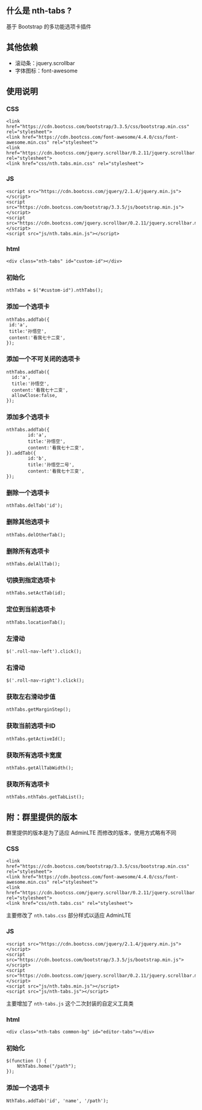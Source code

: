 ## 什么是 nth-tabs ?

基于 Bootstrap 的多功能选项卡插件

## 其他依赖

- 滚动条：jquery.scrollbar
- 字体图标：font-awesome

## 使用说明

### CSS

```text
<link href="https://cdn.bootcss.com/bootstrap/3.3.5/css/bootstrap.min.css" rel="stylesheet">
<link href="https://cdn.bootcss.com/font-awesome/4.4.0/css/font-awesome.min.css" rel="stylesheet">
<link href="https://cdn.bootcss.com/jquery.scrollbar/0.2.11/jquery.scrollbar.min.css" rel="stylesheet">
<link href="css/nth.tabs.min.css" rel="stylesheet">
```

### JS

```text
<script src="https://cdn.bootcss.com/jquery/2.1.4/jquery.min.js"></script>
<script src="https://cdn.bootcss.com/bootstrap/3.3.5/js/bootstrap.min.js"></script>
<script src="https://cdn.bootcss.com/jquery.scrollbar/0.2.11/jquery.scrollbar.min.js"></script>
<script src="js/nth.tabs.min.js"></script>
```

### html

```text
<div class="nth-tabs" id="custom-id"></div>
```

### 初始化

```text
nthTabs = $("#custom-id").nthTabs();
```

### 添加一个选项卡

```text
nthTabs.addTab({
 id:'a',
 title:'孙悟空',
 content:'看我七十二变',
});
```

### 添加一个不可关闭的选项卡

```text
nthTabs.addTab({
  id:'a',
  title:'孙悟空',
  content:'看我七十二变',
  allowClose:false,
});
```

### 添加多个选项卡

```text
nthTabs.addTab({
        id:'a',
        title:'孙悟空',
        content:'看我七十二变',
}).addTab({
        id:'b',
        title:'孙悟空二号',
        content:'看我七十三变',
});
```

### 删除一个选项卡

```text
nthTabs.delTab('id');
```

### 删除其他选项卡

```text
nthTabs.delOtherTab();
```

### 删除所有选项卡

```text
nthTabs.delAllTab();
```

### 切换到指定选项卡

```text
nthTabs.setActTab(id);
```

### 定位到当前选项卡

```text
nthTabs.locationTab();
```

### 左滑动

```text
$('.roll-nav-left').click();
```

### 右滑动

```text
$('.roll-nav-right').click();
```

### 获取左右滑动步值

```text
nthTabs.getMarginStep();
```

### 获取当前选项卡ID

```text
nthTabs.getActiveId();
```

### 获取所有选项卡宽度

```text
nthTabs.getAllTabWidth();
```

### 获取所有选项卡

```text
nthTabs.nthTabs.getTabList();
```

## 附：群里提供的版本

群里提供的版本是为了适应 AdminLTE 而修改的版本，使用方式略有不同

### CSS

```text
<link href="https://cdn.bootcss.com/bootstrap/3.3.5/css/bootstrap.min.css" rel="stylesheet">
<link href="https://cdn.bootcss.com/font-awesome/4.4.0/css/font-awesome.min.css" rel="stylesheet">
<link href="https://cdn.bootcss.com/jquery.scrollbar/0.2.11/jquery.scrollbar.min.css" rel="stylesheet">
<link href="css/nth.tabs.css" rel="stylesheet">
```

主要修改了 `nth.tabs.css` 部分样式以适应 AdminLTE

### JS

```text
<script src="https://cdn.bootcss.com/jquery/2.1.4/jquery.min.js"></script>
<script src="https://cdn.bootcss.com/bootstrap/3.3.5/js/bootstrap.min.js"></script>
<script src="https://cdn.bootcss.com/jquery.scrollbar/0.2.11/jquery.scrollbar.min.js"></script>
<script src="js/nth.tabs.min.js"></script>
<script src="js/nth-tabs.js"></script>
```

主要增加了 `nth-tabs.js` 这个二次封装的自定义工具类

### html

```text
<div class="nth-tabs common-bg" id="editor-tabs"></div>
```

### 初始化

```text
$(function () {
    NthTabs.home("/path");
});
```

### 添加一个选项卡

```text
NthTabs.addTab('id', 'name', '/path');
```